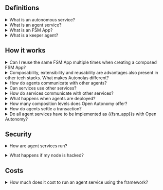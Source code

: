## Definitions

<details><summary>What is an autonomous service?</summary>
An autonomous service is a decentralized service that runs off-chain and provides functionalities to objects living on-chain. Autonomous services are outside the purview and control of a single authority, and can be designed for a variety of purposes, including acting as a decentralized oracle for smart contracts, or executing complex investing strategies that cannot be easily encoded on-chain.
</details>

<details><summary>What is an agent service?</summary>
An agent service is an autonomous service which is implemented as a multi-agent system using Autonomous Economic Agents (AEAs) using the <a href="https://github.com/valory-xyz/open-autonomy">Open Autonomy</a> framework, which is built on top of <a href="https://github.com/valory-xyz/open-aea">Open AEA</a>.
</details>

<details><summary>What is an FSM App?</summary>
An FSM App is an application that implements the business logic of an agent service as a finite-state machine. The internal state of an FSM App is replicated and synchronized across all the agents forming the agent service.
</details>

<details><summary>What is a keeper agent?</summary>
It is one of the agents for which the agents have voted to be in charge of executing a certain operation (e.g., settling a transaction on a blockchain).
</details>

## How it works

<details><summary>Can I reuse the same FSM App multiple times when creating a composed FSM App?</summary>
No. The Open Autonomy framework currently only supports a single instance of a given FSM App in a composition.
</details>

<details><summary>Composability, extensibility and reusability are advantages also present in other tech stacks. What makes Autonolas different?</summary>
Autonolas is not just a framework where devs can build on: it is a complete, novel ecosystem that provides an SDK, a reward system for developers and operators and a governance protocol on top, all of them decentralized.</p>
In the same way companies like Apple or Google offer SDKs to accelerate devs work plus an app store to monetize their work, Autonolas offers the same capabilities but in a decentralized way: developers register components, operators run services that use those components, consumers use and pay for those services so both developers and operators are compensated for their work. And all the parameters that govern the network can be voted on.</details>

<details><summary>How do agents communicate with other agents?</summary>
Different forms of communication are used depending on the service status. Before the agents can establish a temporary blockchain (Tendermint network) that serves as consensus engine they need to exchange the necessary information with others in order to be able to do so. This information includes the network address of their Tendermint node and the associated public key. They do so by connecting to the Agent Communication Network (ACN), where they can send messages to other agents, in this case requesting their Tendermint configuration details, using their on-chain registered address. The list of registered addresses is retrieved from the the service registry smart contract and can be used to filter out request coming from any party that is not registered to operate in this service as well. Once all configurations have been exchanged the Tendermint network can be established and is used as a consensus engine.
</details>

<details><summary>Can services use other services?</summary>
Yes, an agent service can be composed from other agent services, analogously to microservices. Sub-services can deliver all sorts of results which are consumed by a higher level service to create a higher level outcome.
</details>

<details><summary>How do services communicate with other services?</summary>
Services use a native message protocol based on protobuf that allows them to have arbitrary message based communication between compatible agents in the network. This network is called Agent Communication Network (ACN). When a service needs a more complicated message flow than request-response (e.g. some extended dialogue like FIPA) they can express it as a protocol and deliver the messages via the ACN. To communicate with traditional services, agents can both make API calls and expose REST APIs.
</details>

<details><summary>What happens when agents are deployed?</summary>
Agents are be able to interact with the Autonolas on-chain Protocol so they can monetize their work and connect to other services. Apart from that, "island deployments" can also be operated, which are services that run as one-off services, not anchored in the protocol.
</details>

<details><summary>How many composition levels does Open Autonomy offer?</summary>
Composition starts at the component level of the agents (multiple rounds make a skill), then continues on agent level (multiple skills make an agent) and ends at service level (multiple agents make a service).
</details>

<details><summary>How do agents settle a transaction?</summary>

<ol>
<li>Negotiation happens through Tendermint messages.</li>
<li>A threshold of agents agree on a transaction hash.</li>
<li>One of the agents is randomly selected as the keeper using a deterministic function based on a public, verifiable randomness source (currently DRAND).</li>
<li>All agents sign the transaction using a multi-sig like Gnosis Safe.</li>
<li>The keeper collects all the signatures and sends the transaction on-chain. If it does not do its job, another keeper will be selected.</li>
<li>All agents wait for the transaction to be mined and validate the output.</li>
<li>Done</li>
</ol>
</details>

<details><summary>Do all agent services have to be implemented as {{fsm_app}}s with Open Autonomy?</summary>
Certainly not. We have provided an example in the <a href=/counter_example>counter demo</a>. That is, for extremely simple applications, you can consider implementing an agent service by appropriately extending the <code>ABCIHandler</code> class to handle the consensus gadget callbacks, and if required, manually implement the agent <code>Behaviours</code> that execute client calls to the consensus gadget. However, <b>we strongly advise against this approach</b>, as the complexity, maintainability and composability of the resulting service will be severely affected.
</details>

## Security

<details><summary>How are agent services run?</summary>

Agent services are composed of multiple agents that run the same code and agree on its output. These agents are executed by independent operators. Each operator can select and setup the infrastructure that best suits their needs.</details>

<details><summary>What happens if my node is hacked?</summary>

As in any other online service, nodes are exposed to the risk of being breached. At the individual level, the framework does not provide a solution to this and it’s up to the agent operator to keep the agent safe. At the service level, on the other hand, services are secured in two ways:</p>

<ul>
<li>Each agent service implements a custom protocol that expects a very narrow message flow, so a hypothetical agent running malicious code would need to express its intentions within this protocol, otherwise the other agents will ignore its messages.</li>

<li>Even in the case of an agent sending valid, malicious messages in the service, the decentralized nature of services means that the majority threshold of agents (2/3 + 1) must agree before committing a malicious transaction, so it is not enough to breach an individual agent.</li>
</ul>
</details>

## Costs

<details><summary>How much does it cost to run an agent service using the framework?</summary>
Agent services are not limited in what they do or how they are configured (e.g. number of agents in them), therefore the costs are subjective to each service. At the very minimum there will be the costs of running the agent on cloud or local infrastructure.
On top of that, if a service sends transactions to a chain, it will incur in fee costs that will depend on the selected chain.</p>As an example, for a simple service of four agents that makes a simple contract call every five minutes, a monthly cost of $3000 in Ethereum and $1.5 in Polygon is presently estimated (at gas cost of 60 wei per gas), but this number will wildly vary depending on gas costs.

Apart from transaction costs, service operators also incur in infrastructure costs. A rough, quite conservative estimation can be calculated using the following example: a simple service running on
top of AWS m5.large instances (8GB, 2vCPU) with four agents per instance. The following table shows how server costs would vary depending on the number of operators and number of instances per operator.

<table>
<thead>
  <tr>
    <th>Operators</th>
    <th>Instances per operator</th>
    <th>Total instances</th>
    <th>Total agents</th>
    <th>Service daily costs ($)</th>
    <th>Daily costs per operator ($)</th>
  </tr>
</thead>
<tbody>
  <tr>
    <td rowspan="4">1</td>
    <td>1</td>
    <td>1</td>
    <td>4</td>
    <td>2.304</td>
    <td>2.304</td>
  </tr>
  <tr>
    <td>2</td>
    <td>2</td>
    <td>8</td>
    <td>4.608</td>
    <td>4.608</td>
  </tr>
  <tr>
    <td>3</td>
    <td>3</td>
    <td>12</td>
    <td>6.912</td>
    <td>6.912</td>
  </tr>
  <tr>
    <td>4</td>
    <td>4</td>
    <td>16</td>
    <td>9.216</td>
    <td>9.216</td>
  </tr>
  <tr>
    <td rowspan="4">2</td>
    <td>1</td>
    <td>2</td>
    <td>8</td>
    <td>4.608</td>
    <td>2.304</td>
  </tr>
  <tr>
    <td>2</td>
    <td>4</td>
    <td>16</td>
    <td>9.216</td>
    <td>4.608</td>
  </tr>
  <tr>
    <td>3</td>
    <td>6</td>
    <td>24</td>
    <td>13.824</td>
    <td>6.912</td>
  </tr>
  <tr>
    <td>4</td>
    <td>8</td>
    <td>32</td>
    <td>18.432</td>
    <td>9.216</td>
  </tr>
  <tr>
    <td rowspan="4">3</td>
    <td>1</td>
    <td>3</td>
    <td>12</td>
    <td>6.912</td>
    <td>2.304</td>
  </tr>
  <tr>
    <td>2</td>
    <td>6</td>
    <td>24</td>
    <td>13.824</td>
    <td>4.608</td>
  </tr>
  <tr>
    <td>3</td>
    <td>9</td>
    <td>36</td>
    <td>20.736</td>
    <td>6.912</td>
  </tr>
  <tr>
    <td>4</td>
    <td>12</td>
    <td>48</td>
    <td>27.648</td>
    <td>9.216</td>
  </tr>
  <tr>
    <td rowspan="4">4</td>
    <td>1</td>
    <td>4</td>
    <td>16</td>
    <td>9.216</td>
    <td>2.304</td>
  </tr>
  <tr>
    <td>2</td>
    <td>8</td>
    <td>32</td>
    <td>18.432</td>
    <td>4.608</td>
  </tr>
  <tr>
    <td>3</td>
    <td>12</td>
    <td>48</td>
    <td>27.648</td>
    <td>6.912</td>
  </tr>
  <tr>
    <td>4</td>
    <td>16</td>
    <td>64</td>
    <td>36.864</td>
    <td>9.216</td>
  </tr>
</tbody>
</table>

</details>
